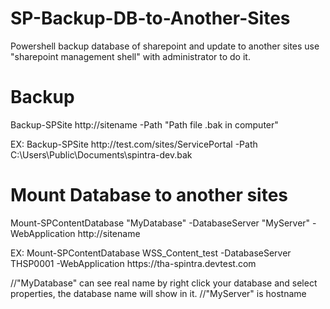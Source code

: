 # SP-Backup-DB-to-Another-Sites
Powershell backup database of sharepoint and update to another sites
use "sharepoint management shell" with administrator to do it.

<h1>Backup</h1>
<p>Backup-SPSite http://sitename -Path "Path file .bak in computer"</p>
<p>EX: Backup-SPSite http://test.com/sites/ServicePortal -Path C:\Users\Public\Documents\spintra-dev.bak</p>

<h1>Mount Database to another sites</h1>
<p>Mount-SPContentDatabase "MyDatabase" -DatabaseServer "MyServer" -WebApplication http://sitename</p>
<p>EX: Mount-SPContentDatabase WSS_Content_test -DatabaseServer THSP0001 -WebApplication https://tha-spintra.devtest.com</p>
//"MyDatabase" can see real name by right click your database and select properties, the database name will show in it.
//"MyServer" is hostname
